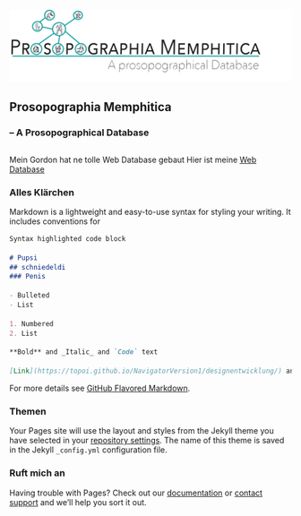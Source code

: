 ![Image](https://github.com/anneherz/ProM/blob/master/Logo_Vs%202.jpg)

## Prosopographia Memphitica 
### – A Prosopographical Database

##
##

Mein Gordon hat ne tolle Web Database gebaut
Hier ist meine [Web Database](https://topoi.github.io/NavigatorVersion1/designentwicklung/) 
###
###
### Alles Klärchen



Markdown is a lightweight and easy-to-use syntax for styling your writing. It includes conventions for

```markdown
Syntax highlighted code block

# Pupsi
## schniedeldi
### Penis

- Bulleted
- List

1. Numbered
2. List

**Bold** and _Italic_ and `Code` text

[Link](https://topoi.github.io/NavigatorVersion1/designentwicklung/) and ![Image](src)
```

For more details see [GitHub Flavored Markdown](https://guides.github.com/features/mastering-markdown/).

### Themen

Your Pages site will use the layout and styles from the Jekyll theme you have selected in your [repository settings](https://github.com/anneherz/ProM/settings). The name of this theme is saved in the Jekyll `_config.yml` configuration file.

### Ruft mich an

Having trouble with Pages? Check out our [documentation](https://help.github.com/categories/github-pages-basics/) or [contact support](https://github.com/contact) and we’ll help you sort it out.
